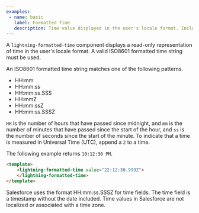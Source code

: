 ```yaml
---
examples:
 - name: basic
   label: Formatted Time
   description: Time value displayed in the user's locale format. Include a Z suffix in the time value to indicate Universal Time.
---
```

A `lightning-formatted-time` component displays a read-only representation of
time in the user's locale format. A valid ISO8601 formatted time string must
be used.

An ISO8601 formatted time string matches one of the following patterns.

  * HH:mm
  * HH:mm:ss
  * HH:mm:ss.SSS
  * HH:mmZ
  * HH:mm:ssZ
  * HH:mm:ss.SSSZ

`HH` is the number of hours that have passed since midnight, and `mm` is the
number of minutes that have passed since the start of the hour, and `ss` is
the number of seconds since the start of the minute. To indicate that a time
is measured in Universal Time (UTC), append a `Z` to a time.

The following example returns `10:12:30 PM`.

```html
<template>
    <lightning-formatted-time value="22:12:30.999Z">
    </lightning-formatted-time>
</template>
```

Salesforce uses the format HH:mm:ss.SSSZ for time fields. The time field is a
timestamp without the date included. Time values in Salesforce are not
localized or associated with a time zone.

